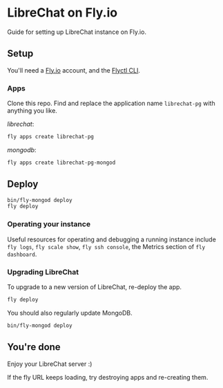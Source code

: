 # LibreChat on Fly.io

Guide for setting up LibreChat instance on Fly.io.

## Setup

You'll need a [Fly.io](https://fly.io/) account, and the [Flyctl CLI](https://fly.io/docs/flyctl/installing/).

### Apps

Clone this repo. Find and replace the application name `librechat-pg` with anything you like.

_librechat_:

```bash
fly apps create librechat-pg
```

_mongodb_:

```bash
fly apps create librechat-pg-mongod
```

## Deploy

```bash
bin/fly-mongod deploy
fly deploy
```

### Operating your instance

Useful resources for operating and debugging a running instance include `fly logs`, `fly scale show`, `fly ssh console`, the Metrics section of `fly dashboard`.

### Upgrading LibreChat

To upgrade to a new version of LibreChat, re-deploy the app.

```bash
fly deploy
```

You should also regularly update MongoDB.

```bash
bin/fly-mongod deploy
```

## You're done

Enjoy your LibreChat server :)

If the fly URL keeps loading, try destroying apps and re-creating them.
